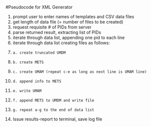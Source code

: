 #Pseudocode for XML Generator

1. prompt user to enter names of templates and CSV data files
2. get length of data file (= number of files to be created)
3. request requisite # of PIDs from server
4. parse returned result, extracting list of PIDs
5. iterate through data list, appending one pid to each line
6. iterate through data list creating files as follows:
7.     a. create truncated UMDM
8.     b. create METS
9.     c. create UMAM (repeat c-e as long as next line is UMAM line)
10.     d. append info to METS
11.     e. write UMAM
12.     f. append METS to UMDM and write file
13.     g. repeat a-g to the end of data list
7. Issue results-report to terminal, save log file
